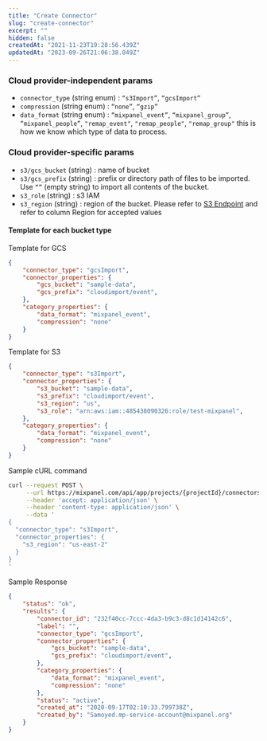 ```yaml
---
title: "Create Connector"
slug: "create-connector"
excerpt: ""
hidden: false
createdAt: "2021-11-23T19:28:56.439Z"
updatedAt: "2023-09-26T21:06:38.049Z"
---
```


### Cloud provider-independent params

* `connector_type` (string enum) : `“s3Import”`, `“gcsImport”`
* `compression` (string enum) : `“none”`, `“gzip”`
* `data_format` (string enum) : `“mixpanel_event”`, `“mixpanel_group”`, `“mixpanel_people”`, `"remap_event"`, `"remap_people"`, `"remap_group"`
    this is how we know which type of data to process.

### Cloud provider-specific params

* `s3/gcs_bucket` (string) : name of bucket
* `s3/gcs_prefix` (string) : prefix or directory path of files to be imported. Use `“”` (empty string) to import all contents of the bucket.
* `s3_role` (string) : s3 IAM
* `s3_region` (string) : region of the bucket. Please refer to [S3 Endpoint](https://docs.aws.amazon.com/general/latest/gr/s3.html) and refer to column Region for accepted values

#### Template for each bucket type

Template for GCS
```json
{
	"connector_type": "gcsImport",
	"connector_properties": {
		"gcs_bucket": "sample-data",
		"gcs_prefix": "cloudimport/event",
	},
	"category_properties": {
		"data_format": "mixpanel_event",
		"compression": "none"
	}
}
```

Template for S3
```json
{
	"connector_type": "s3Import",
	"connector_properties": {
		"s3_bucket": "sample-data",
		"s3_prefix": "cloudimport/event",
		"s3_region": "us",
		"s3_role": "arn:aws:iam::485438090326:role/test-mixpanel",
	},
	"category_properties": {
		"data_format": "mixpanel_event",
		"compression": "none"
	}
}
```

Sample cURL command

```sh
curl --request POST \
     --url https://mixpanel.com/api/app/projects/{projectId}/connectors \
     --header 'accept: application/json' \
     --header 'content-type: application/json' \
     --data '
{
  "connector_type": "s3Import",
  "connector_properties": {
    "s3_region": "us-east-2"
  }
}
'
```

Sample Response
```json
{
	"status": "ok",
	"results": {
		"connector_id": "232f40cc-7ccc-4da3-b9c3-d8c1d14142c6",
		"label": "",
		"connector_type": "gcsImport",
		"connector_properties": {
			"gcs_bucket": "sample-data",
			"gcs_prefix": "cloudimport/event",
		},
		"category_properties": {
			"data_format": "mixpanel_event",
			"compression": "none"
		},
		"status": "active",
		"created_at": "2020-09-17T02:10:33.799738Z",
		"created_by": "Samoyed.mp-service-account@mixpanel.org"
	}
}
```
